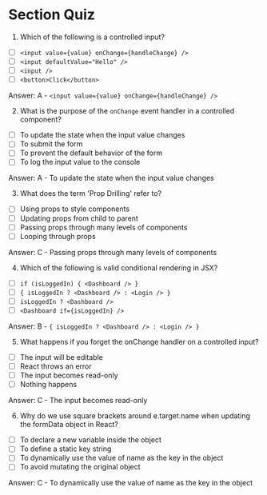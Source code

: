 # Section Quiz

1. Which of the following is a controlled input?

- [ ] `<input value={value} onChange={handleChange} />`
- [ ] `<input defaultValue="Hello" />`
- [ ] `<input />`
- [ ] `<button>Click</button>`

Answer: A - `<input value={value} onChange={handleChange} />`

2. What is the purpose of the `onChange` event handler in a controlled component?

- [ ] To update the state when the input value changes
- [ ] To submit the form
- [ ] To prevent the default behavior of the form
- [ ] To log the input value to the console

Answer: A - To update the state when the input value changes

3. What does the term 'Prop Drilling' refer to?

- [ ] Using props to style components
- [ ] Updating props from child to parent
- [ ] Passing props through many levels of components
- [ ] Looping through props

Answer: C - Passing props through many levels of components

4. Which of the following is valid conditional rendering in JSX?

- [ ] `if (isLoggedIn) { <Dashboard /> }`
- [ ] `{ isLoggedIn ? <Dashboard /> : <Login /> }`
- [ ] `isLoggedIn ? <Dashboard />`
- [ ] `<Dashboard if={isLoggedIn} />`

Answer: B - `{ isLoggedIn ? <Dashboard /> : <Login /> }`

5. What happens if you forget the onChange handler on a controlled input?

- [ ] The input will be editable
- [ ] React throws an error
- [ ] The input becomes read-only
- [ ] Nothing happens

Answer: C - The input becomes read-only

6. Why do we use square brackets around e.target.name when updating the formData object in React?

- [ ] To declare a new variable inside the object
- [ ] To define a static key string
- [ ] To dynamically use the value of name as the key in the object
- [ ] To avoid mutating the original object

Answer: C - To dynamically use the value of name as the key in the object
